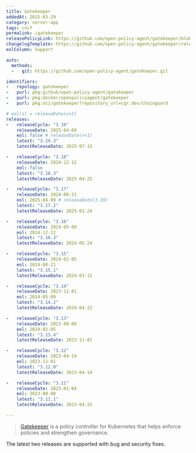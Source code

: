 ```yaml
---
title: Gatekeeper
addedAt: 2025-03-29
category: server-app
tags: cncf
permalink: /gatekeeper
releasePolicyLink: https://github.com/open-policy-agent/gatekeeper/blob/master/docs/Release_Management.md#supported-releases
changelogTemplate: https://github.com/open-policy-agent/gatekeeper/releases/tag/v__LATEST__
eolColumn: Support

auto:
  methods:
  -   git: https://github.com/open-policy-agent/gatekeeper.git

identifiers:
-   repology: gatekeeper
-   purl: pkg:github/open-policy-agent/gatekeeper
-   purl: pkg:docker/openpolicyagent/gatekeeper
-   purl: pkg:oci/gatekeeper?repository_url=cgr.dev/chainguard

# eol(s) = releaseDate(x+2)
releases:
-   releaseCycle: "3.19"
    releaseDate: 2025-04-09
    eol: false # releaseDate(x+1)
    latest: "3.19.3"
    latestReleaseDate: 2025-07-15

-   releaseCycle: "3.18"
    releaseDate: 2024-12-12
    eol: false
    latest: "3.18.3"
    latestReleaseDate: 2025-04-25

-   releaseCycle: "3.17"
    releaseDate: 2024-08-21
    eol: 2025-04-09 # releaseDate(3.19)
    latest: "3.17.2"
    latestReleaseDate: 2025-01-24

-   releaseCycle: "3.16"
    releaseDate: 2024-05-09
    eol: 2024-12-12
    latest: "3.16.3"
    latestReleaseDate: 2024-05-24

-   releaseCycle: "3.15"
    releaseDate: 2024-02-05
    eol: 2024-08-21
    latest: "3.15.1"
    latestReleaseDate: 2024-03-12

-   releaseCycle: "3.14"
    releaseDate: 2023-11-01
    eol: 2024-05-09
    latest: "3.14.2"
    latestReleaseDate: 2024-04-22

-   releaseCycle: "3.13"
    releaseDate: 2023-08-08
    eol: 2024-02-05
    latest: "3.13.4"
    latestReleaseDate: 2023-11-01

-   releaseCycle: "3.12"
    releaseDate: 2023-04-14
    eol: 2023-11-01
    latest: "3.12.0"
    latestReleaseDate: 2023-04-14

-   releaseCycle: "3.11"
    releaseDate: 2023-01-04
    eol: 2023-08-08
    latest: "3.11.1"
    latestReleaseDate: 2023-04-25

---
```


> [Gatekeeper](https://open-policy-agent.github.io/gatekeeper/website/) is a policy controller for Kubernetes that
> helps enforce policies and strengthen governance.

The latest two releases are supported with bug and security fixes.
